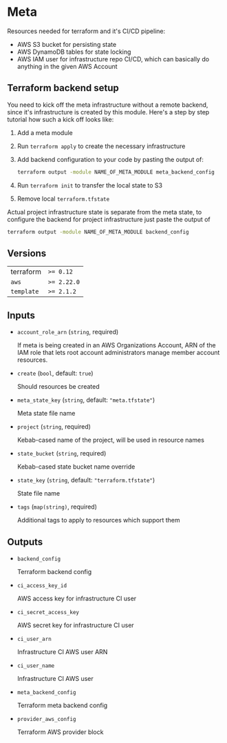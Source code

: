 # Meta

Resources needed for terraform and it's CI/CD pipeline:

- AWS S3 bucket for persisting state
- AWS DynamoDB tables for state locking
- AWS IAM user for infrastructure repo CI/CD, which can basically do anything in the given AWS Account

## Terraform backend setup

You need to kick off the meta infrastructure without a remote backend, since it's infrastructure is created by this module.
Here's a step by step tutorial how such a kick off looks like:

1. Add a meta module
2. Run `terraform apply` to create the necessary infrastructure
3. Add backend configuration to your code by pasting the output of:

    ```sh
    terraform output -module NAME_OF_META_MODULE meta_backend_config
    ```

3. Run `terraform init` to transfer the local state to S3
4. Remove local `terraform.tfstate`

Actual project infrastructure state is separate from the meta state, to configure the backend for project infrastructure just paste the output of

```sh
terraform output -module NAME_OF_META_MODULE backend_config
```

<!-- bin/docs -->

## Versions

| | |
|-|-|
| terraform | `>= 0.12` |
| `aws` | `>= 2.22.0` |
| `template` | `>= 2.1.2` |

## Inputs

* `account_role_arn` (`string`, required)

    If meta is being created in an AWS Organizations Account, ARN of the IAM role that lets root account administrators manage member account resources.

* `create` (`bool`, default: `true`)

    Should resources be created

* `meta_state_key` (`string`, default: `"meta.tfstate"`)

    Meta state file name

* `project` (`string`, required)

    Kebab-cased name of the project, will be used in resource names

* `state_bucket` (`string`, required)

    Kebab-cased state bucket name override

* `state_key` (`string`, default: `"terraform.tfstate"`)

    State file name

* `tags` (`map(string)`, required)

    Additional tags to apply to resources which support them



## Outputs

* `backend_config`

    Terraform backend config

* `ci_access_key_id`

    AWS access key for infrastructure CI user

* `ci_secret_access_key`

    AWS secret key for infrastructure CI user

* `ci_user_arn`

    Infrastructure CI AWS user ARN

* `ci_user_name`

    Infrastructure CI AWS user

* `meta_backend_config`

    Terraform meta backend config

* `provider_aws_config`

    Terraform AWS provider block
